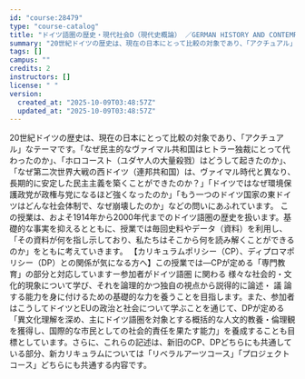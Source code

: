 ```yaml
---
id: "course:28479"
type: "course-catalog"
title: "ドイツ語圏の歴史・現代社会D（現代史概論） ／GERMAN HISTORY AND CONTEMPORARY SOCIETY D"
summary: "20世紀ドイツの歴史は、現在の日本にとって比較の対象であり、「アクチュアル」なテーマです。「なぜ民主的なヴァイマル共和国はヒトラー独裁にとって代わったのか」、「ホロコースト（ユダヤ人の大量殺戮）はどうして起きたのか」、「なぜ第二次世界大戦の…"
tags: []
campus: ""
credits: 2
instructors: []
license: " "
version:
  created_at: "2025-10-09T03:48:57Z"
  updated_at: "2025-10-09T03:48:57Z"
---
```


20世紀ドイツの歴史は、現在の日本にとって比較の対象であり、「アクチュアル」なテーマです。「なぜ民主的なヴァイマル共和国はヒトラー独裁にとって代わったのか」、「ホロコースト（ユダヤ人の大量殺戮）はどうして起きたのか」、「なぜ第二次世界大戦の西ドイツ（連邦共和国）は、ヴァイマル時代と異なり、長期的に安定した民主主義を築くことができたのか？」「ドイツではなぜ環境保護政党が政権与党になるほど強くなったのか」「もう一つのドイツ国家の東ドイツはどんな社会体制で、なぜ崩壊したのか」などの問いにあふれています。 この授業は、およそ1914年から2000年代までのドイツ語圏の歴史を扱います。基礎的な事実を抑えるとともに、授業では毎回史料やデータ（資料）を利用し、「その資料が何を指し示しており、私たちはそこから何を読み解くことができるのか」をともに考えていきます。 【カリキュラムポリシー（CP）、ディプロマポリシー（DP）との関係が気になる方へ】この授業では―CPが定める「専門教育」の部分と対応していますー参加者がドイツ語圏 に関わる 様々な社会的・文化的現象について学び、それを論理的かつ独自の視点から説得的に論述・ 議 論する能力を身に付けるための基礎的な力を養うことを目指します。また、参加者はこうしてドイツとEUの政治と社会について学ぶことを通じて、DPが定める「異文化理解を深め、主にドイツ語圏を対象とする概括的な人文的教養・倫理観を獲得し、国際的な市民としての社会的責任を果たす能力」を養成することも目標としています。さらに、これらの記述は、新旧のCP、DPどちらにも共通している部分、新カリキュラムについては「リベラルアーツコース」「プロジェクトコース」どちらにも共通する内容です。
